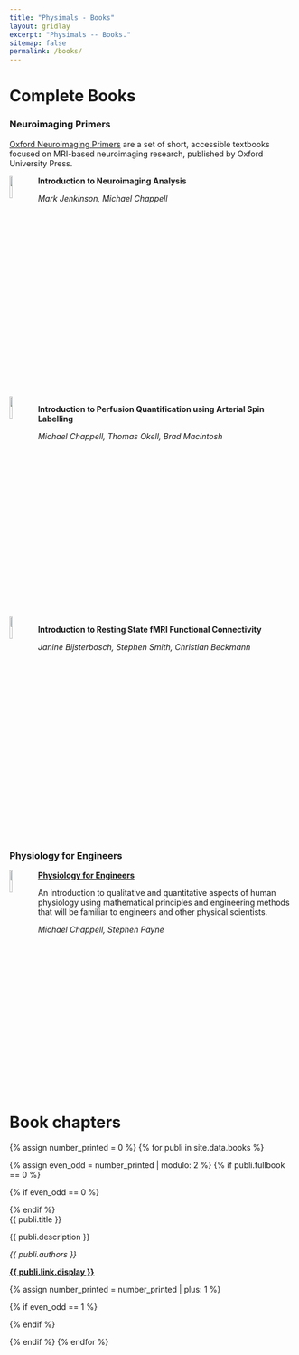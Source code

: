 ```yaml
---
title: "Physimals - Books"
layout: gridlay
excerpt: "Physimals -- Books."
sitemap: false
permalink: /books/
---
```


# Complete Books

### Neuroimaging Primers

[Oxford Neuroimaging Primers](http://www.neuroimagingprimers.org/") are a set of short, accessible 
textbooks focused on MRI-based neuroimaging research, published by Oxford University Press.

<img src="{{ site.url }}{{ site.baseurl }}/images/bookpic/nip1.png" class="img-responsive" width="10%" style="float: left" />

**Introduction to Neuroimaging Analysis**

*Mark Jenkinson, Michael Chappell*

<div style="clear: both;"></div>

<img src="{{ site.url }}{{ site.baseurl }}/images/bookpic/nip2.png" class="img-responsive" width="10%" style="float: left" />

**Introduction to Perfusion Quantification using Arterial Spin Labelling**

*Michael Chappell, Thomas Okell, Brad Macintosh*

<div style="clear: both;"></div>

<img src="{{ site.url }}{{ site.baseurl }}/images/bookpic/nip3.png" class="img-responsive" width="10%" style="float: left" />

**Introduction to Resting State fMRI Functional Connectivity**

*Janine Bijsterbosch, Stephen Smith, Christian Beckmann*

<div style="clear: both;"></div>

### Physiology for Engineers

<img src="{{ site.url }}{{ site.baseurl }}/images/bookpic/pfe.png" class="img-responsive" width="10%" style="float: left" />

[**Physiology for Engineers**](https://www.physiologyforengineers.org)

An introduction to qualitative 
and quantitative aspects of human physiology using mathematical principles and engineering methods that will be familiar to engineers 
and other physical scientists.

*Michael Chappell, Stephen Payne*

<div style="clear: both;"></div>

# Book chapters

{% assign number_printed = 0 %}
{% for publi in site.data.books %}

{% assign even_odd = number_printed | modulo: 2 %}
{% if publi.fullbook == 0 %}

{% if even_odd == 0 %}
<div class="row">
{% endif %}

<div class="col-sm-6 clearfix">
 <div class="well">
  <pubtit>{{ publi.title }}</pubtit>
  <p>{{ publi.description }}</p>
  <p><em>{{ publi.authors }}</em></p>
  <p><strong><a href="{{ publi.link.url }}" target="_blank">{{ publi.link.display }}</a></strong></p>
 </div>
</div>

{% assign number_printed = number_printed | plus: 1 %}

{% if even_odd == 1 %}
</div>
{% endif %}

{% endif %}
{% endfor %}

<p> &nbsp; </p>
